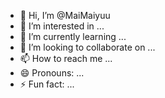 - 👋 Hi, I’m @MaiMaiyuu
- 👀 I’m interested in ...
- 🌱 I’m currently learning ...
- 💞️ I’m looking to collaborate on ...
- 📫 How to reach me ...
- 😄 Pronouns: ...
- ⚡ Fun fact: ...

<!---
MaiMaiyuu/MaiMaiyuu is a ✨ special ✨ repository because its `README.md` (this file) appears on your GitHub profile.
You can click the Preview link to take a look at your changes.
--->
